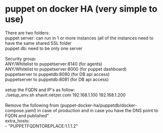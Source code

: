 # puppet on docker HA (very simple to use)
There are two folders:<br>
puppet server: can run in 1 or more instances (all of the instances need to have the same shared SSL folder<br>
puppet db: need to be only one server<br>
<br>
Security group:<br>
ANY/Whitelist to puppetserver:8140 (for agents)<br>
ANY/Whitelist to puppetserver:8000 (for puppet dashboard)<br>
puppetserver to puppetdb:8080 (for DB api access)<br>
puppetserver to puppetdb:8081 (for DB api access)<br>
<br>
setup the FQDN and IP's as follow:<br>
./setup_env.sh shavit.netzer.com 192.168.1.100 192.168.1.200<br>
<br>
Remove the following from (puppet-docker-ha/puppetdb/docker-compose.yaml) in case of production and in case you have the DNS point to FQDN and published" <br>
    extra_hosts:<br>
      - "PUPPETFQDNTOREPLACE:1.1.1.2"<br>
